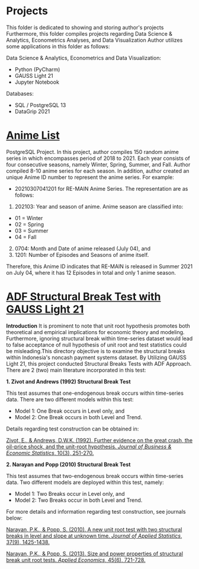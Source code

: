 # Projects
This folder is dedicated to showing and storing author's projects
Furthermore, this folder compiles projects regarding Data Science & Analytics, Econometrics Analyses, and Data Visualization
Author utilizes some applications in this folder as follows:

Data Science & Analytics, Econometrics and Data Visualization:
- Python (PyCharm)
- GAUSS Light 21
- Jupyter Notebook

Databases:
- SQL / PostgreSQL 13
- DataGrip 2021

# [Anime List](https://github.com/madisuryapr/Projects/tree/main/Anime%20List)
PostgreSQL Project. In this project, author compiles 150 random anime series in which encompasses period of 2018 to 2021.
Each year consists of four consecutive seasons, namely Winter, Spring, Summer, and Fall. Author compiled 8-10 anime series for each season.
In addition, author created an unique Anime ID number to represent the anime series. For example:
-  20210307041201 for RE-MAIN Anime Series. The representation are as follows:
1. 202103: Year and season of anime. Anime season are classified into:
- 01 = Winter
- 02 = Spring
- 03 = Summer
- 04 = Fall

2. 0704: Month and Date of anime released (July 04), and
3. 1201: Number of Episodes and Seasons of anime itself.

Therefore, this Anime ID indicates that RE-MAIN is released in Summer 2021 on July 04, where it has 12 Episodes in total and only 1 anime season.

# [ADF Structural Break Test with GAUSS Light 21](https://github.com/madisuryapr/Projects/tree/main/ADF%20Structural%20Break%20Test%20with%20GAUSS%20Light%2021)

**Introduction**
It is prominent to note that unit root hypothesis promotes both theoretical and empirical implications for economic theory and modeling. Furthermore, ignoring structural break within time-series dataset would lead to false acceptance of null hypothesis of unit root and test statistics could be misleading.This directory objective is to examine the structural breaks within Indonesia's noncash payment systems dataset. By Utilizing GAUSS Light 21, this project conducted Structural Breaks Tests with ADF Approach. There are 2 (two) main literature incorporated in this test:

**1. Zivot and Andrews (1992) Structural Break Test**

This test assumes that one-endogenous break occurs within time-series data. There are two different models within this test:
- Model 1: One Break occurs in Level only, and
- Model 2: One Break occurs in both Level and Trend.

Details regarding test construction can be obtained in:

[Zivot, E., & Andrews, D.W.K. (1992). Further evidence on the great crash, the oil-price shock, and the unit-root hypothesis. _Journal of Business & Economic Statistics_, 10(3), 251-270.](https://www.jstor.org/stable/1391541)

**2. Narayan and Popp (2010) Structural Break Test**

This test assumes that two-endogenous break occurs within time-series data. Two different models are deployed within this test, namely:
- Model 1: Two Breaks occur in Level only, and
- Model 2: Two Breaks occur in both Level and Trend.

For more details and information regarding test construction, see journals below:

[Narayan, P.K., & Popp, S. (2010). A new unit root test with two structural breaks in level and slope at unknown time. _Journal of Applied Statistics_, 37(9), 1425-1438.](https://www.tandfonline.com/doi/abs/10.1080/02664760903039883)

[Narayan, P.K., & Popp, S. (2013). Size and power properties of structural break unit root tests. _Applied Economics_, 45(6), 721-728.](https://www.tandfonline.com/doi/abs/10.1080/00036846.2011.610752)
